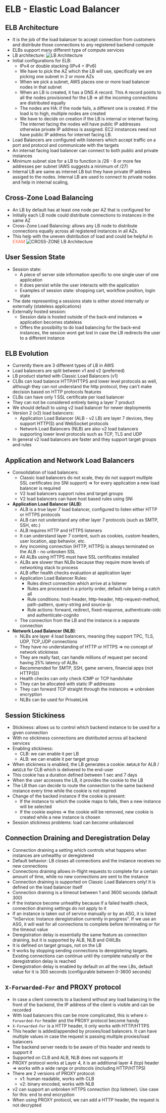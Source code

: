 # ELB - Elastic Load Balancer

## ELB Architecture

- It is the job of the load balancer to accept connection from customers and distribute those connections to any registered backend compute
- ELBs support many different type of compute services
- LB architecture:
![LB Architecture](images/ELBArchitecture1.png)
- Initial configurations for ELB:
    - IPv4 or double stacking (IPv4 + IPv6)
    - We have to pick the AZ which the LB will use, specifically we are picking one subnet in 2 or more AZs
    - When we pick a subnet, AWS places one or more load balancer nodes in that subnet
    - When an LB is created, it has a DNS A record. This A record points to all the nodes provisioned for the LB => all the incoming connections are distributed equally
    - The nodes are HA: if the node fails, a different one is created. If the load is to high, multiple nodes are created
    - We have to decide on creation if the LB is internal or internet facing. The internet facing the nodes will have public IP addresses otherwise private IP address is assigned. EC2 innstances need not have public IP address for internet facing LB. <span style="color: #ff5733;"><!Important for EXAM></span>
- Load Balancers are configured with listeners which accept traffic on a port and protocol and communicate with the targets
- An internat facing load balancer can connect to both public and private instances
- Minimum subnet size for a LB to function is /28 - 8 or more fee addresses per subnet (AWS suggests a minimum of /27)
- Internal LB are same as internet LB but they have private IP address assiged to the nodes. Internal LB are used to connect to private nodes and help in internal scaling,

## Cross-Zone Load Balancing

- An LB by default has at least one node per AZ that is configured for
- Initially each LB node could distribute connections to instances in the same AZ
- Cross-Zone Load Balancing: allows any LB node to distribute connections equally across all registered instances in all AZs.
- This help with the uneven distribution of load and could be helpful in <span style="color: #ff5733;">EXAM</span>
![CROSS-ZONE LB Architecture](images/ELBArchitecture2.png)

## User Session State

- Session state: 
    - A piece of server side information specific to one single user of one application
    - It does persist while the user interacts with the application
    - Examples of session state: shopping cart, workflow position, login state
- The date representing a sessions state is either stored internally or externally (stateless applications)
- Externally hosted session:
    - Session data is hosted outside of the back-end instances => application becomes stateless
    - Offers the possibility to do load balancing for the back-end instances, the session wont get lost in case the LB redirects the user to a different instance

## ELB Evolution

- Currently there are 3 different types of LB in AWS
- Load balancers are split between v1 and v2 (preferred)
- LB product started with Classic Load Balancers (v1)
- CLBs can load balance HTTP/HTTPS and lower level protocols as well, although they can not understand the http protocol, they can't make decision based on HTTP protocols features
- CLBs can have only 1 SSL certificate per load balancer
- They can not be considered entirely being a layer 7 product
- We should default to using v2 load balancer for newer deployments
- Version 2 (v2) load balancers:
    - Application Load Balancer (ALB - v2 LB) are layer 7 devices, they support HTTP(S) and WebSocket protocols
    - Network Load Balancers (NLB) are also v2 load balancers supporting lower level protocols such as TCP, TLS and UDP
- In general v2 load balancers are faster and they support target groups and rules

## Application and Network Load Balancers

- Consolidation of load balancers:
    - Classic load balancers do not scale, they do not support multiple SSL certificates (no SNI support) => for every application a new load balancer is required
    - V2 load balancers support rules and target groups
    - V2 load balancers can have host based rules using SNI
- **Application Load Balancer (ALB)**:
    - ALB is a true layer 7 load balancer, configured to listen either HTTP or HTTPS protocols
    - ALB can not understand any other layer 7 protocols (such as SMTP, SSH, etc.)
    - ALB requires HTTP and HTTPS listeners
    - It can understand layer 7 content, such as cookies, custom headers, user location, app behavior, etc.
    - Any incoming connection (HTTP, HTTPS) is always terminated on the ALB - no unbroken SSL
    - All ALBs using HTTPS must have SSL certificates installed
    - ALBs are slower than NLBs because they require more levels of networking stack to process
    - ALB offer health checks evaluation at application layer
    - Application Load Balancer Rules:
        - Rules direct connection which arrive at a listener
        - Rules are processed in a priority order, default rule being a catch all
        - Rule conditions: host-header, http-header, http-request-method, path-pattern, query-string and source-ip
        - Rule actions: forward, redirect, fixed-response, authenticate-oidc and authenticate-cognito
    - The connection from the LB and the instance is a separate connection
- **Network Load Balancer (NLB)**:
    - NLBs are layer 4 load balancers, meaning they support TPC, TLS, UDP, TCP_UDP connections
    - They have no understanding of HTTP or HTTPS => no concept of network stickiness
    - They are really fast, can handle millions of request per second having 25% latency of ALBs
    - Recommended for SMTP, SSH, game servers, financial apps (not HTTP(S))
    - Health checks can only check ICMP or TCP handshake
    - They can be allocated with static IP addresses
    - They can forward TCP straight through the instances => unbroken encryption
    - NLBs can be used for PrivateLink

## Session Stickiness

- Stickiness: allows us to control which backend instance to be used for a given connection
- With no stickiness connections are distributed across all backend services
- Enabling stickiness:
    - CLB: we can enable it per LB
    - ALB: we can enable it per target group
- When stickiness is enabled, the LB generates a cookie: `AWSALB` for ALB / `AWSELB` for CLB which is delivered to the end-user
- This cookie has a duration defined between 1 sec and 7 days
- When the user accesses the LB, it provides the cookie to the LB
- The LB than can decide to route the connection to the same backend instance every time while the cookie is not expired
- Change of the backed instance if the cookie is present:
    - If the instance to which the cookie maps to fails, then a new instance will be selected
    - If the cookie expires => the cookie will be removed, new cookie is created while a new instance is chosen
- Session stickiness problems: load can become unbalanced

## Connection Draining and Deregistration Delay

- Connection draining a setting which controls what happens when instances are unhealthy or deregistered
- Default behavior: LB closes all connections and the instance receives no new connections
- Connections draining allows in-flight requests to complete for a certain amount of time, while no new connections are sent to the instance
- Connection draining is supported on Classic Load Balancers only! It is defined on the load balancer itself
- Connection draining is a timeout between 1 and 3600 seconds (default 300)
- If the instance become unhealthy because if a failed health check, connection draining settings do not apply to it
- If an instance is taken out of service manually or by an ASG, it is listed "InService: Instance deregistration currently in progress". If we use an ASG, it will wait for all connections to complete before terminating or for the timeout value
- Deregistration delay is essentially the same feature as connection draining, but it is supported by ALB, NLB and GWLBs
- It is defined on target groups, not on the LB
- It works by stopping sending connections to deregistering targets. Existing connections can continue until thy complete naturally or the deregistration delay is reached
- Deregistration delay is enabled by default on all the new LBs, default value for it is 300 seconds (configurable between 0-3600 seconds)

## `X-Forwarded-For` and PROXY protocol

- In case a client connects to a backend without any load balancing in the front of the backend, the IP address of the client is visible and can be recorded
- With load balancers this can be more complicated, this is where `X-Forwarded-For` header and the PROXY protocol become handy
- `X-Forwarded-For` is a HTTP header, it only works with HTTP/HTTPS
- This header is added/appended by proxies/load balancers. It can have multiple values in case the request is passing multiple proxies/load balancers
- The backend server needs to be aware of this header and needs to support it
- Supported on CLB and ALB, NLB does not supports it!
- PROXY protocol works at Layer 4, it is an additional layer 4 (tcp) header => works with a wide range or protocols (including HTTP/HTTPS)
- There are 2 versions of PROXY protocol:
    - v1: human readable, works with CLB
    - v2: binary encoded, works with NLB
- v2 can support an unbroken HTTPS connection (tcp listener). Use case for this: end to end encryption
- When using PROXY protocol, we can add a HTTP header, the request is not decrypted